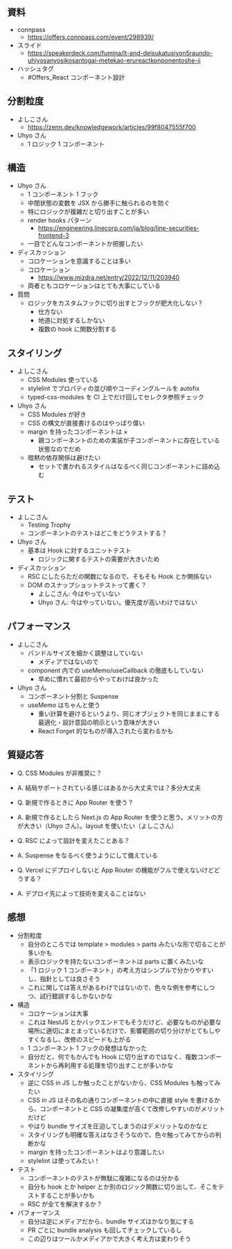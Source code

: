 ## 資料

- connpass
  - https://offers.connpass.com/event/298939/
- スライド
  - https://speakerdeck.com/fumina/lt-and-deisukatusiyon5raundo-uhiyosanyosikosantogai-metekao-erureactkonponentoshe-ji
- ハッシュタグ
  - #Offers_React コンポーネント設計

## 分割粒度

- よしこさん
  - https://zenn.dev/knowledgework/articles/99f8047555f700
- Uhyo さん
  - 1 ロジック 1 コンポーネント

## 構造

- Uhyo さん
  - 1 コンポーネント 1 フック
  - 中間状態の変数を JSX から勝手に触られるのを防ぐ
  - 特にロジックが複雑だと切り出すことが多い
  - render hooks パターン
    - https://engineering.linecorp.com/ja/blog/line-securities-frontend-3
  - 一目でどんなコンポーネントか把握したい
- ディスカッション
  - コロケーションを意識することは多い
  - コロケーション
    - https://www.mizdra.net/entry/2022/12/11/203940
  - 両者ともコロケーションはとても大事にしている
- 質問
  - ロジックをカスタムフックに切り出すとフックが肥大化しない？
    - 仕方ない
    - 地道に対処するしかない
    - 複数の hook に関数分割する

## スタイリング

- よしこさん
  - CSS Modules 使っている
  - stylelint でプロパティの並び順やコーディングルールを autofix
  - typed-css-modules を CI 上でだけ回してセレクタ参照チェック
- Uhyo さん
  - CSS Modules が好き
  - CSS の構文が直接書けるのはやっぱり偉い
  - margin を持ったコンポーネントは ×
    - 親コンポーネントのための実装が子コンポーネントに存在している状態なのでだめ
  - 暗黙の依存関係は避けたい
    - セットで書かれるスタイルはなるべく同じコンポーネントに詰め込む

## テスト

- よしこさん
  - Testing Trophy
  - コンポーネントのテストはどこをどうテストする？
- Uhyo さん
  - 基本は Hook に対するユニットテスト
    - ロジックに関するテストの需要が大きいため
- ディスカッション
  - RSC にしたらただの関数になるので、そもそも Hook とか関係ない
  - DOM のスナップショットテストって書く？
    - よしこさん: 今はやっていない
    - Uhyo さん: 今はやっていない。優先度が高いわけではない

## パフォーマンス

- よしこさん
  - バンドルサイズを細かく調整はしていない
    - メディアではないので
  - component 内での useMemo/useCallback の徹底もしていない
    - 早めに慣れて最初からやっておけば良かった
- Uhyo さん
  - コンポーネント分割と Suspense
  - useMemo はちゃんと使う
    - 重い計算を避けるというより、同じオブジェクトを同じままにする最適化・設計意図の明示という意味が大きい
    - React Forget 的なものが導入されたら変わるかも

## 質疑応答

- Q. CSS Modules が非推奨に？
- A. 結局サポートされている感じはあるから大丈夫では？多分大丈夫

- Q. 新規で作るときに App Router を使う？
- A. 新規で作るとしたら Next.js の App Router を使うと思う。メリットの方が大きい（Uhyo さん）。layout を使いたい（よしこさん）

- Q. RSC によって設計を変えたことある？
- A. Suspense をなるべく使うようにして備えている

- Q. Vercel にデプロイしないと App Router の機能がフルで使えないけどどうする？
- A. デプロイ先によって技術を変えることはない

## 感想

- 分割粒度
  - 自分のところでは template > modules > parts みたいな形で切ることが多いかも
  - 表示ロジックを持たないコンポーネントは parts に置くみたいな
  - 「1 ロジック 1 コンポーネント」の考え方はシンプルで分かりやすいし、指針としては良さそう
  - これに関しては答えがあるわけではないので、色々な例を参考にしつつ、試行錯誤するしかないかな
- 構造
  - コロケーションは大事
  - これは NestJS とかバックエンドでもそうだけど、必要なものが必要な場所に適切にまとまっているだけで、影響範囲の切り分けがとてもしやすくなるし、改修のスピードも上がる
  - 1 コンポーネント 1 フックの発想はなかった
  - 自分だと、何でもかんでも Hook に切り出すのではなく、複数コンポーネントから再利用する処理を切り出すことが多いかな
- スタイリング
  - 逆に CSS in JS しか触ったことがないから、CSS Modules も触ってみたい
  - CSS in JS はその名の通りコンポーネントの中に直接 style を書けるから、コンポーネントと CSS の凝集度が高くて改修しやすいのがメリットだけど
  - やはり bundle サイズを圧迫してしまうのはデメリットなのかなと
  - スタイリングも明確な答えはなさそうなので、色々触ってみてからの判断かな
  - margin を持ったコンポーネントはより意識したい
  - stylelint は使ってみたい！
- テスト
  - コンポーネントのテストが無駄に複雑になるのは分かる
  - 自分も hook とか helper とか別のロジック関数に切り出して、そこをテストすることが多いかも
  - RSC が全てを解決するか？
- パフォーマンス
  - 自分は逆にメディアだから、bundle サイズはかなり気にする
  - PR ごとに bundle analysis も回してチェックしているし
  - この辺りはツールかメディアかで大きく考え方は変わりそう
